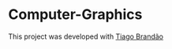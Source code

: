 # Computer-Graphics


This project was developed with [Tiago Brandão](https://github.com/Tiago-Brandao)
